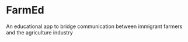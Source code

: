# FarmEd
An educational app to bridge communication between immigrant farmers and the agriculture industry
